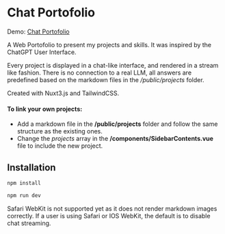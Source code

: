 # Chat Portofolio

Demo: [Chat Portofolio](https://loukas.dev)

A Web Portofolio to present my projects and skills. It was inspired by the ChatGPT User Interface.

Every project is displayed in a chat-like interface, and rendered in a stream like fashion. There is no connection to a real LLM, all answers are predefined based on the markdown files in the */public/projects* folder.

Created with Nuxt3.js and TailwindCSS.

####  To link your own projects:
- Add a markdown file in the **/public/projects** folder and follow the same structure as the existing ones.
- Change the *projects* array in the **/components/SidebarContents.vue** file to include the new project.


## Installation

```bash
npm install
```

```bash
npm run dev
```


Safari WebKit is not supported yet as it does not render markdown images correctly. If a user is using Safari or IOS WebKit, the default is to disable chat streaming.



